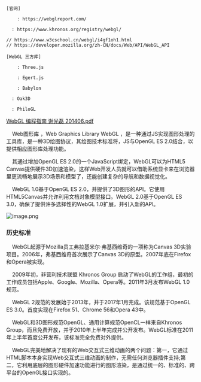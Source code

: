 
```
[官网]

	: https://webglreport.com/

  : https://www.khronos.org/registry/webgl/

// https://www.w3cschool.cn/webgl/i4gf1oh1.html
// https://developer.mozilla.org/zh-CN/docs/Web/API/WebGL_API

[WebGL 三方库]

	: Three.js

	: Egert.js

	: Babylon

  : Oak3D

  : PhiloGL
```

[WebGL 编程指南 谢光磊 201406.pdf]()

    Web图形库 ，Web Graphics Library WebGL ，是一种通过JS实现图形处理的工具库，是一种3D绘图协议，其绘图技术标准将，JS与OpenGL ES 2.0结合，以提供相应图形库处理功能。

    其通过增加OpenGL ES 2.0的一个JavaScript绑定，WebGL可以为HTML5 Canvas提供硬件3D加速渲染，这样Web开发人员就可以借助系统显卡来在浏览器里更流畅地展示3D场景和模型了，还能创建复杂的导航和数据视觉化。

    WebGL 1.0基于OpenGL ES 2.0，并提供了3D图形的API。它使用HTML5Canvas并允许利用文档对象模型接口。WebGL 2.0基于OpenGL ES 3.0，确保了提供许多选择性的WebGL 1.0扩展，并引入新的API。

![image.png](http://localhost/it/front-end/1572944675566-356d528d-ce15-4e7c-99b5-eab60d38f093.png#align=left&display=inline&height=306&name=image.png&originHeight=514&originWidth=1253&size=399828&status=done&width=746)

### 历史标准

    WebGL起源于Mozilla员工弗拉基米尔·弗基西维奇的一项称为Canvas 3D实验项目。2006年，弗基西维奇首次展示了Canvas 3D的原型。2007年底在Firefox和Opera被实现。

    2009年初，非营利技术联盟 Khronos Group 启动了WebGL的工作组，最初的工作成员包括Apple、Google、Mozilla、Opera等。2011年3月发布WebGL 1.0规范。

    WebGL 2规范的发展始于2013年，并于2017年1月完成。该规范基于OpenGL ES 3.0。首度实现在Firefox 51、Chrome 56和Opera 43中。

    WebGL和3D图形规范OpenGL、通用计算规范OpenCL一样来自Khronos Group，而且免费开放，并于2010年上半年完成并公开发布。WebGL标准在2011年上半年首度公开发布，该标准完全免费对外提供。

    WebGL完美地解决了现有的Web交互式三维动画的两个问题：第一，它通过HTML脚本本身实现Web交互式三维动画的制作，无需任何浏览器插件支持;第二，它利用底层的图形硬件加速功能进行的图形渲染，是通过统一的、标准的、跨平台的OpenGL接口实现的。
